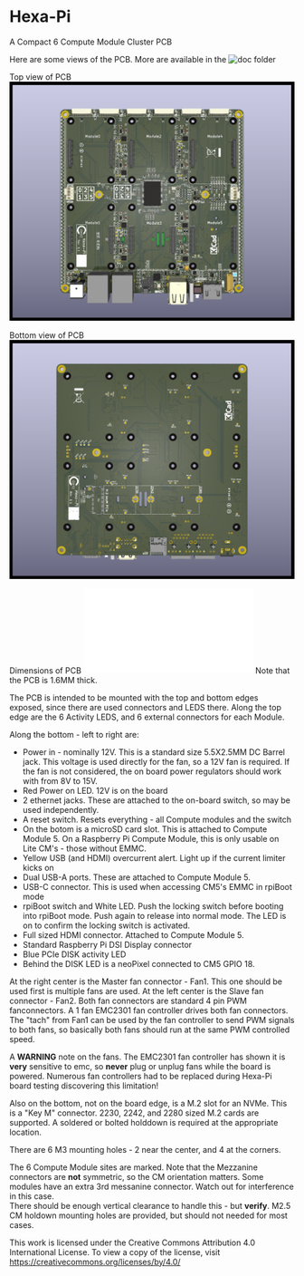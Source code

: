 # Hexa-Pi
A Compact 6 Compute Module Cluster PCB

Here are some views of the PCB.
More are available in the ![doc](doc/) folder

Top view of PCB
![Top View](doc/Hexa-Pi_1.1_TOP.png)

Bottom view of PCB
![Bottom View](doc/Hexa-Pi_1.1_BOT.png)

Dimensions of PCB
![Dimension View](doc/Hexa-Pi_1.1_DIMENSIONS.pdf)
Note that the PCB is 1.6MM thick.

The PCB is intended to be mounted with the top and bottom edges exposed, since there are used connectors and LEDS there.
Along the top edge are the 6 Activity LEDS, and 6 external connectors for each Module.

Along the bottom - left to right are:
- Power in - nominally 12V. This is a standard size 5.5X2.5MM DC Barrel jack.
  This voltage is used directly for the fan, so a 12V fan is required.
  If the fan is not considered, the on board power regulators should work with from 8V to 15V.
- Red Power on LED.  12V is on the board
- 2 ethernet jacks. These are attached to the on-board switch, so may be used independently.
- A reset switch. Resets everything - all Compute modules and the switch
- On the botom is a microSD card slot. This is attached to Compute Module 5.
  On a Raspberry Pi Compute Module, this is only usable on Lite CM's - those without EMMC.
- Yellow USB (and HDMI) overcurrent alert.  Light up if the current limiter kicks on
- Dual USB-A ports.  These are attached to Compute Module 5.
- USB-C connector.  This is used when accessing CM5's EMMC in rpiBoot mode
- rpiBoot switch and White LED.  Push the locking switch before booting into rpiBoot mode.
  Push again to release into normal mode.
  The LED is on to confirm the locking switch is activated.
- Full sized HDMI connector.  Attached to Compute Module 5.
- Standard Raspberry Pi DSI Display connector
- Blue PCIe DISK activity LED
- Behind the DISK LED is a neoPixel connected to CM5 GPIO 18.

At the right center is the Master fan connector - Fan1.
This one should be used first is multiple fans are used.
At the left center is the Slave fan connector - Fan2.
Both fan connectors are standard 4 pin PWM fanconnectors.
A 1 fan EMC2301 fan controller drives both fan connectors.
The "tach" from Fan1 can be used by the fan controller to send PWM signals to both fans,
so basically both fans should run at the same PWM controlled speed.

A **WARNING** note on the fans. The EMC2301 fan controller has shown it is **very**
sensitive to emc, so **never** plug or unplug fans while the board is powered.
Numerous fan controllers had to be replaced during Hexa-Pi board testing discovering this limitation!

Also on the bottom, not on the board edge, is a M.2 slot for an NVMe.
This is a "Key M" connector.
2230, 2242, and 2280 sized M.2 cards are supported.
A soldered or bolted holddown is required at the appropriate location.

There are 6 M3 mounting holes - 2 near the center, and 4 at the corners.

The 6 Compute Module sites are marked. 
Note that the Mezzanine connectors are **not** symmetric, so the CM orientation matters.
Some modules have an extra 3rd messanine connector.
Watch out for interference in this case.  
There should be enough vertical clearance to handle this - but **verify**.
M2.5 CM holdown mounting holes are provided, but should not needed for most cases.

This work is licensed under the Creative Commons Attribution 4.0 International License. To view a copy of the license, visit https://creativecommons.org/licenses/by/4.0/
